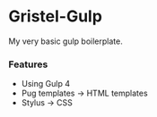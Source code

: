# Gristel-Gulp

My very basic gulp boilerplate.

### Features

- Using Gulp 4
- Pug templates -> HTML templates
- Stylus -> CSS
